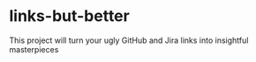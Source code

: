 # links-but-better
This project will turn your ugly GitHub and Jira links into insightful masterpieces
